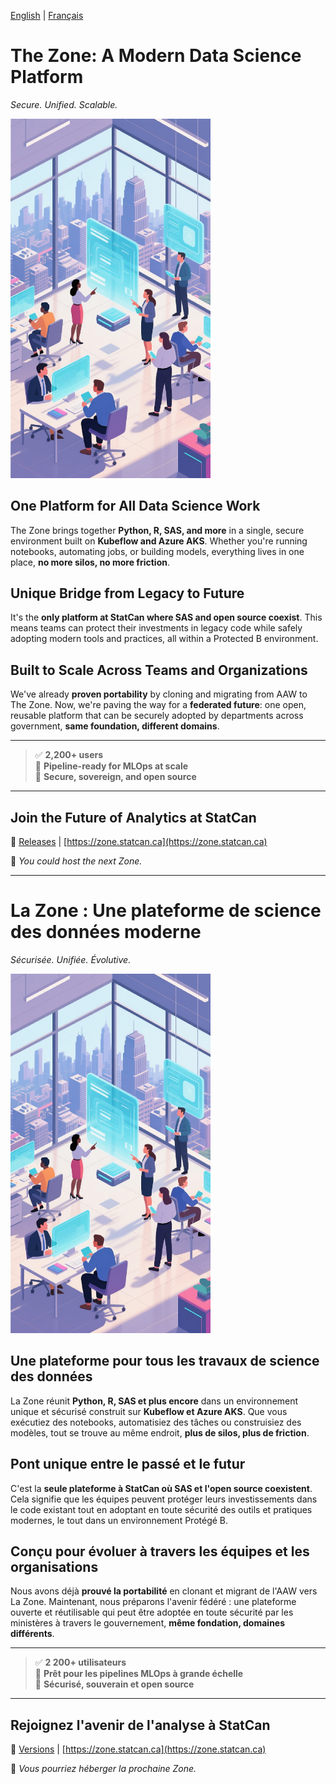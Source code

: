 [English](#english) | [Français](#français)

<a id="english"></a>

# The Zone: A Modern Data Science Platform  

*Secure. Unified. Scalable.*

<img src="./img/zone-1.png" width="320">

## One Platform for All Data Science Work

The Zone brings together **Python, R, SAS, and more** in a single, secure environment built on **Kubeflow and Azure AKS**. Whether you're running notebooks, automating jobs, or building models, everything lives in one place, **no more silos, no more friction**.

## Unique Bridge from Legacy to Future

It's the **only platform at StatCan where SAS and open source coexist**. This means teams can protect their investments in legacy code while safely adopting modern tools and practices, all within a Protected B environment.

## Built to Scale Across Teams and Organizations

We've already **proven portability** by cloning and migrating from AAW to The Zone. Now, we're paving the way for a **federated future**: one open, reusable platform that can be securely adopted by departments across government, **same foundation, different domains**.

---

> ✅ **2,200+ users**  
> 🚀 **Pipeline-ready for MLOps at scale**  
> 🔐 **Secure, sovereign, and open source**

---

## **Join the Future of Analytics at StatCan**  

🔗 [Releases](https://github.com/bryanpaget/ZonePresentation/releases) | [https://zone.statcan.ca](https://zone.statcan.ca)  

🚀 *You could host the next Zone.*

---

<a id="français"></a>

# La Zone : Une plateforme de science des données moderne  

*Sécurisée. Unifiée. Évolutive.*

<img src="./img/zone-1.png" width="320">

## Une plateforme pour tous les travaux de science des données

La Zone réunit **Python, R, SAS et plus encore** dans un environnement unique et sécurisé construit sur **Kubeflow et Azure AKS**. Que vous exécutiez des notebooks, automatisiez des tâches ou construisiez des modèles, tout se trouve au même endroit, **plus de silos, plus de friction**.

## Pont unique entre le passé et le futur

C'est la **seule plateforme à StatCan où SAS et l'open source coexistent**. Cela signifie que les équipes peuvent protéger leurs investissements dans le code existant tout en adoptant en toute sécurité des outils et pratiques modernes, le tout dans un environnement Protégé B.

## Conçu pour évoluer à travers les équipes et les organisations

Nous avons déjà **prouvé la portabilité** en clonant et migrant de l'AAW vers La Zone. Maintenant, nous préparons l'avenir fédéré : une plateforme ouverte et réutilisable qui peut être adoptée en toute sécurité par les ministères à travers le gouvernement, **même fondation, domaines différents**.

---

> ✅ **2 200+ utilisateurs**  
> 🚀 **Prêt pour les pipelines MLOps à grande échelle**  
> 🔐 **Sécurisé, souverain et open source**

---

## **Rejoignez l'avenir de l'analyse à StatCan**  

🔗 [Versions](https://github.com/bryanpaget/ZonePresentation/releases) | [https://zone.statcan.ca](https://zone.statcan.ca)  

🚀 *Vous pourriez héberger la prochaine Zone.*
